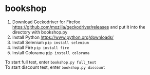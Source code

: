 # bookshop

1. Download Geckodriver for Firefox https://github.com/mozilla/geckodriver/releases and put it into the directory with bookshop.py
2. Install Python https://www.python.org/downloads/
3. Install Selenium <code>pip install selenium</code>
4. Install Fire <code>pip install fire</code>
5. Install Colorama <code>pip install colorama</code>

To start full test, enter <code>bookshop.py full_test</code> <br/>
To start discount test, enter <code>bookshop.py discount <from quantity> <to quantity></code>
